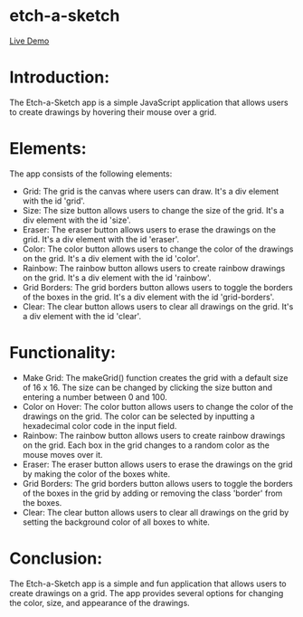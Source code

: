 # etch-a-sketch

<a href="https://joozek3000.github.io/etch-a-sketch/">Live Demo</a>

<p>
    <h1>Introduction:</h1>
    <p>The Etch-a-Sketch app is a simple JavaScript application that allows users to create drawings by hovering their mouse over a grid.</p>
</p>
<p>
    <h1>Elements:</h1>
    The app consists of the following elements:
</p>
<p>
<ul>
        <li>Grid: The grid is the canvas where users can draw. It's a div element with the id 'grid'.</li>
        <li>Size: The size button allows users to change the size of the grid. It's a div element with the id 'size'.</li>
        <li>Eraser: The eraser button allows users to erase the drawings on the grid. It's a div element with the id 'eraser'.</li>
        <li>Color: The color button allows users to change the color of the drawings on the grid. It's a div element with the id 'color'.</li>
        <li>Rainbow: The rainbow button allows users to create rainbow drawings on the grid. It's a div element with the id 'rainbow'.</li>
        <li>Grid Borders: The grid borders button allows users to toggle the borders of the boxes in the grid. It's a div element with the id 'grid-borders'.</li>
        <li>Clear: The clear button allows users to clear all drawings on the grid. It's a div element with the id 'clear'.</li>
</ul>
</p>
<p>
    <h1>Functionality:</h1>
    <ul>
        <li>Make Grid: The makeGrid() function creates the grid with a default size of 16 x 16. The size can be changed by clicking the size button and entering a number between 0 and 100.</li>
        <li>Color on Hover: The color button allows users to change the color of the drawings on the grid. The color can be selected by inputting a hexadecimal color code in the input field.</li>
        <li>Rainbow: The rainbow button allows users to create rainbow drawings on the grid. Each box in the grid changes to a random color as the mouse moves over it.</li>
        <li>Eraser: The eraser button allows users to erase the drawings on the grid by making the color of the boxes white.</li>
        <li>Grid Borders: The grid borders button allows users to toggle the borders of the boxes in the grid by adding or removing the class 'border' from the boxes.</li>
        <li>Clear: The clear button allows users to clear all drawings on the grid by setting the background color of all boxes to white.</li>
</ul>
</p>
<p>
    <h1>Conclusion:</h1>
    <p>
    The Etch-a-Sketch app is a simple and fun application that allows users to create drawings on a grid. The app provides several options for changing the color, size, and appearance of the drawings.
    </p>
</p>
